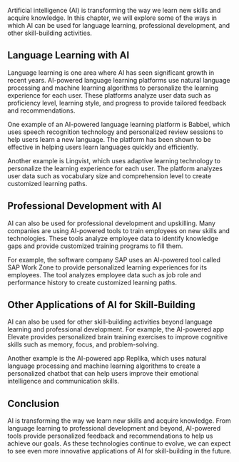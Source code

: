 

Artificial intelligence (AI) is transforming the way we learn new skills and acquire knowledge. In this chapter, we will explore some of the ways in which AI can be used for language learning, professional development, and other skill-building activities.

Language Learning with AI
-------------------------

Language learning is one area where AI has seen significant growth in recent years. AI-powered language learning platforms use natural language processing and machine learning algorithms to personalize the learning experience for each user. These platforms analyze user data such as proficiency level, learning style, and progress to provide tailored feedback and recommendations.

One example of an AI-powered language learning platform is Babbel, which uses speech recognition technology and personalized review sessions to help users learn a new language. The platform has been shown to be effective in helping users learn languages quickly and efficiently.

Another example is Lingvist, which uses adaptive learning technology to personalize the learning experience for each user. The platform analyzes user data such as vocabulary size and comprehension level to create customized learning paths.

Professional Development with AI
--------------------------------

AI can also be used for professional development and upskilling. Many companies are using AI-powered tools to train employees on new skills and technologies. These tools analyze employee data to identify knowledge gaps and provide customized training programs to fill them.

For example, the software company SAP uses an AI-powered tool called SAP Work Zone to provide personalized learning experiences for its employees. The tool analyzes employee data such as job role and performance history to create customized learning paths.

Other Applications of AI for Skill-Building
-------------------------------------------

AI can also be used for other skill-building activities beyond language learning and professional development. For example, the AI-powered app Elevate provides personalized brain training exercises to improve cognitive skills such as memory, focus, and problem-solving.

Another example is the AI-powered app Replika, which uses natural language processing and machine learning algorithms to create a personalized chatbot that can help users improve their emotional intelligence and communication skills.

Conclusion
----------

AI is transforming the way we learn new skills and acquire knowledge. From language learning to professional development and beyond, AI-powered tools provide personalized feedback and recommendations to help us achieve our goals. As these technologies continue to evolve, we can expect to see even more innovative applications of AI for skill-building in the future.
